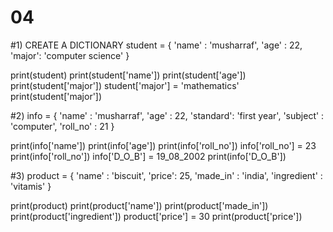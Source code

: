 # 04
#1) CREATE A DICTIONARY
 student = {
   'name' : 'musharraf',
   'age' : 22,
   'major': 'computer science'
 }
 
 print(student)
 print(student['name'])
 print(student['age'])
 print(student['major'])
 student['major'] = 'mathematics'
 print(student['major'])

#2) 
 info = {
   'name' : 'musharraf',
   'age' : 22,
   'standard': 'first year',
   'subject' : 'computer',
   'roll_no' : 21
   }
 
 print(info['name'])
 print(info['age'])
 print(info['roll_no'])
 info['roll_no'] = 23
 print(info['roll_no'])
 info['D_O_B'] = 19_08_2002
 print(info['D_O_B'])

 #3)
 product = {
  'name' : 'biscuit',
  'price': 25,
  'made_in' : 'india',
  'ingredient' : 'vitamis'
  }
 
 print(product)
 print(product['name'])
 print(product['made_in'])
 print(product['ingredient'])
 product['price'] = 30
 print(product['price'])
